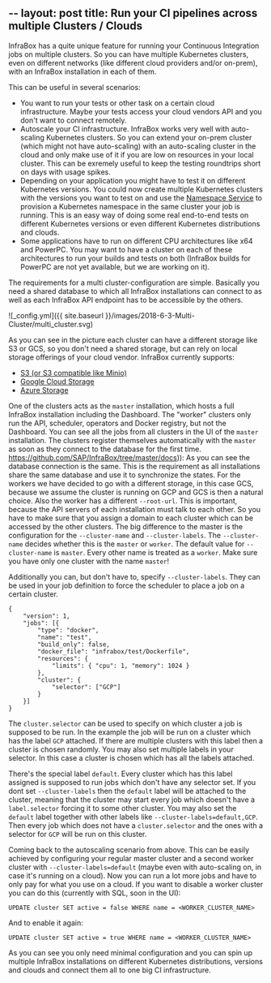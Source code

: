 --
layout: post
title: Run your CI pipelines across multiple Clusters / Clouds
---

InfraBox has a quite unique feature for running your Continuous Integration jobs on multiple clusters. So you can have multiple Kubernetes clusters, even on different networks (like different cloud providers and/or on-prem), with an InfraBox installation in each of them.



This can be useful in several scenarios:

- You want to run your tests or other task on a certain cloud infrastructure. Maybe your tests access your cloud vendors API and you don't want to connect remotely.
- Autoscale your CI infrastructure. InfraBox works very well with auto-scaling Kubernetes clusters. So you can extend your on-prem cluster (which might not have auto-scaling) with an auto-scaling cluster in the cloud and only make use of it if you are low on resources in your local cluster. This can be exremely useful to keep the testing roundtrips short on days with usage spikes.
- Depending on your application you might have to test it on different Kubernetes versions. You could now create multiple Kubernetes clusters with the versions you want to test on and use the [Namespace Service]() to provision a Kubernetes namespace in the same cluster your job is running. This is an easy way of doing some real end-to-end tests on different Kubernetes versions or even different Kubernetes distributions and clouds.
- Some applications have to run on different CPU architectures like x64 and PowerPC. You may want to have a cluster on each of these architectures to run your builds and tests on both (InfraBox builds for PowerPC are not yet available, but we are working on it).

The requirements for a multi cluster-configuration are simple. Basically you need a shared database to which all InfraBox installations can connect to as well as each InfraBox API endpoint has to be accessible by the others.

![_config.yml]({{ site.baseurl }}/images/2018-6-3-Multi-Cluster/multi_cluster.svg)

As you can see in the picture each cluster can have a different storage like S3 or GCS, so you don't need a shared storage, but can rely on local storage offerings of your cloud vendor. InfraBox currently supports:

- [S3 (or S3 compatible like Minio)](https://github.com/SAP/InfraBox/blob/master/docs/install/storage/s3.md)
- [Google Cloud Storage](https://github.com/SAP/InfraBox/blob/master/docs/install/storage/gcs.md)
- [Azure Storage](https://github.com/SAP/InfraBox/blob/master/docs/install/storage/azure.md)

One of the clusters acts as the `master` installation, which hosts a full InfraBox installation including the Dashboard. The "worker" clusters only run the API, scheduler, operators and Docker registry, but not the Dashboard. You can see all the jobs from all clusters in the UI of the `master` installation. The clusters register themselves automatically with the `master` as soon as they connect to the database for the first time.
https://github.com/SAP/InfraBox/tree/master/docs)):
As you can see the database connection is the same. This is the requirement as all installations share the same database and use it to synchronize the states. For the workers we have decided to go with a different storage, in this case GCS, because we assume the cluster is running on GCP and GCS is then a natural choice. Also the worker has a different `--root-url`. This is important, because the API servers of each installation must talk to each other. So you have to make sure that you assign a domain to each cluster which can be accessed by the other clusters. The big difference to the master is the configuration for the `--cluster-name` and `--cluster-labels`. The `--cluster-name` decides whether this is the `master` or `worker`. The default value for `--cluster-name` is `master`. Every other name is treated as a `worker`. Make sure you have only one cluster with the name `master`!

Additionally you can, but don't have to, specify `--cluster-labels`. They can be used in your job definition to force the scheduler to place a job on a certain cluster.

```
{
    "version": 1,
    "jobs": [{
        "type": "docker",
        "name": "test",
        "build_only": false,
        "docker_file": "infrabox/test/Dockerfile",
        "resources": {
            "limits": { "cpu": 1, "memory": 1024 }
        },
        "cluster": {
            "selector": ["GCP"]
        }
    }]
}
```

The `cluster.selector` can be used to specify on which cluster a job is supposed to be run. In the example the job will be run on a cluster which has the label `GCP` attached. If there are multiple clusters with this label then a cluster is chosen randomly. You may also set multiple labels in your selector. In this case a cluster is chosen which has all the labels attached.

There's the special label `default`. Every cluster which has this label assigned is supposed to run jobs which don't have any selector set. If you dont set `--cluster-labels` then the `default` label will be attached to the cluster, meaning that the cluster may start every job which doesn't have a `label.selector` forcing it to some other cluster. You may also set the `default` label together with other labels like `--cluster-labels=default,GCP`. Then every job which does not have a `cluster.selector` and the ones with a selector for `GCP` will be run on this cluster.

Coming back to the autoscaling scenario from above. This can be easily achieved by configuring your regular master cluster and a second worker cluster with `--cluster-labels=default` (maybe even with auto-scaling on, in case it's running on a cloud). Now you can run a lot more jobs and have to only pay for what you use on a cloud. If you want to disable a worker cluster you can do this (currently with SQL, soon in the UI):

```
UPDATE cluster SET active = false WHERE name = <WORKER_CLUSTER_NAME>
```

And to enable it again:

```
UPDATE cluster SET active = true WHERE name = <WORKER_CLUSTER_NAME>
```

As you can see you only need minimal configuration and you can spin up multiple InfraBox installations on different Kubernetes distributions, versions and clouds and connect them all to one big CI infrastructure.
